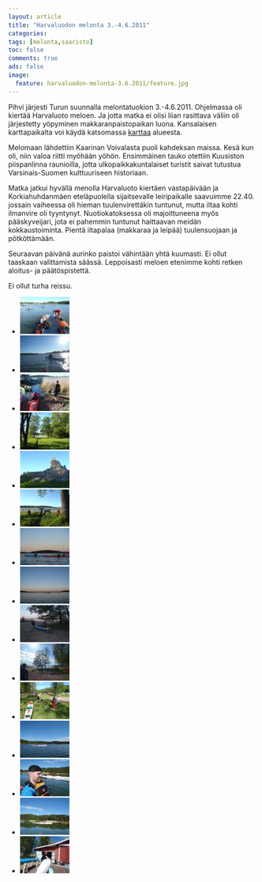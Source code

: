 ```yaml
---
layout: article
title: "Harvaluodon melonta 3.-4.6.2011"
categories:
tags: [melonta,saaristo]
toc: false
comments: true
ads: false
image:
  feature: harvaluodon-melonta-3.6.2011/feature.jpg
---
```


Pihvi järjesti Turun suunnalla melontatuokion 3.-4.6.2011. Ohjelmassa
oli kiertää Harvaluoto meloen. Ja jotta matka ei olisi liian rasittava
väliin oli järjestetty yöpyminen makkaranpaistopaikan luona. Kansalaisen
karttapaikalta voi käydä katsomassa
[karttaa](http://kansalaisen.karttapaikka.fi/kartanhaku/osoitehaku.html?map.x=186&map.y=181&e=251543&n=6700932&scale=80000&tool=siirra&styles=normal&lang=fi&tool=siirra&lang=fi)
alueesta.

Melomaan lähdettiin Kaarinan Voivalasta puoli kahdeksan maissa. Kesä kun
oli, niin valoa riitti myöhään yöhön. Ensimmäinen tauko otettiin
Kuusiston piispanlinna raunioilla, jotta ulkopaikkakuntalaiset turistit
saivat tutustua Varsinais-Suomen kulttuuriseen historiaan.

Matka jatkui hyvällä menolla Harvaluoto kiertäen vastapäivään ja
Korkiahuhdanmäen eteläpuolella sijaitsevalle leiripaikalle saavuimme
22.40. jossain vaiheessa oli hieman tuulenvirettäkin tuntunut, mutta
iltaa kohti ilmanvire oli tyyntynyt. Nuotiokatoksessa oli majoittuneena
myös pääskyveijari, jota ei pahemmin tuntunut haittaavan meidän
kokkaustoiminta. Pientä iltapalaa (makkaraa ja leipää) tuulensuojaan ja
pötköttämään.

Seuraavan päivänä aurinko paistoi vähintään yhtä kuumasti. Ei ollut
taaskaan valittamista säässä. Leppoisasti meloen etenimme kohti retken
aloitus- ja päätöspistettä.

Ei ollut turha reissu.

<div class="th-grid image-gallery" markdown="1">

-   [![](/images/harvaluodon-melonta-3.6.2011/Thumbnails/303.JPG)](/images/harvaluodon-melonta-3.6.2011/303.JPG)
-   [![](/images/harvaluodon-melonta-3.6.2011/Thumbnails/307.JPG)](/images/harvaluodon-melonta-3.6.2011/307.JPG)
-   [![](/images/harvaluodon-melonta-3.6.2011/Thumbnails/311.JPG)](/images/harvaluodon-melonta-3.6.2011/311.JPG)
-   [![](/images/harvaluodon-melonta-3.6.2011/Thumbnails/317.JPG)](/images/harvaluodon-melonta-3.6.2011/317.JPG)
-   [![](/images/harvaluodon-melonta-3.6.2011/Thumbnails/318.JPG)](/images/harvaluodon-melonta-3.6.2011/318.JPG)
-   [![](/images/harvaluodon-melonta-3.6.2011/Thumbnails/319.JPG)](/images/harvaluodon-melonta-3.6.2011/319.JPG)
-   [![](/images/harvaluodon-melonta-3.6.2011/Thumbnails/325.JPG)](/images/harvaluodon-melonta-3.6.2011/325.JPG)
-   [![](/images/harvaluodon-melonta-3.6.2011/Thumbnails/329.JPG)](/images/harvaluodon-melonta-3.6.2011/329.JPG)
-   [![](/images/harvaluodon-melonta-3.6.2011/Thumbnails/332.JPG)](/images/harvaluodon-melonta-3.6.2011/332.JPG)
-   [![](/images/harvaluodon-melonta-3.6.2011/Thumbnails/336.JPG)](/images/harvaluodon-melonta-3.6.2011/336.JPG)
-   [![](/images/harvaluodon-melonta-3.6.2011/Thumbnails/350.JPG)](/images/harvaluodon-melonta-3.6.2011/350.JPG)
-   [![](/images/harvaluodon-melonta-3.6.2011/Thumbnails/351.JPG)](/images/harvaluodon-melonta-3.6.2011/351.JPG)
-   [![](/images/harvaluodon-melonta-3.6.2011/Thumbnails/355.JPG)](/images/harvaluodon-melonta-3.6.2011/355.JPG)
-   [![](/images/harvaluodon-melonta-3.6.2011/Thumbnails/357.JPG)](/images/harvaluodon-melonta-3.6.2011/357.JPG)
-   [![](/images/harvaluodon-melonta-3.6.2011/Thumbnails/359.JPG)](/images/harvaluodon-melonta-3.6.2011/359.JPG)

</div>
